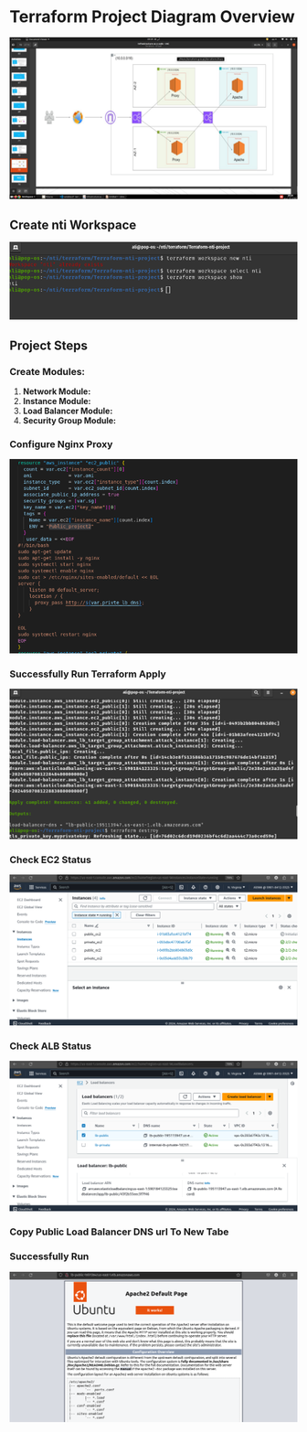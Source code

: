 # Terraform Project Diagram Overview

![](https://github.com/AliKhamed/Terraform-nti-project/blob/main/screenshots/projectDiagram.png)

## Create nti Workspace 

![](https://github.com/AliKhamed/Terraform-nti-project/blob/main/screenshots/create-workspace.png)


## Project Steps

### Create Modules:
1. **Network Module:**
2. **Instance Module:**
3. **Load Balancer Module:**
4. **Security Group Module:**
   
### Configure Nginx Proxy
![](https://github.com/AliKhamed/Terraform-nti-project/blob/main/screenshots/nginx-proxy-config.png)

### Successfully Run Terraform Apply
![](https://github.com/AliKhamed/Terraform-nti-project/blob/main/screenshots/terra%20apply.png)

### Check EC2 Status
![](https://github.com/AliKhamed/Terraform-nti-project/blob/main/screenshots/ec2.png)

### Check ALB Status
![](https://github.com/AliKhamed/Terraform-nti-project/blob/main/screenshots/lb2.png)

### Copy Public Load Balancer DNS url To New Tabe
### Successfully Run 
![](https://github.com/AliKhamed/Terraform-nti-project/blob/main/screenshots/lb.png)

